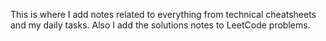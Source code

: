 This is where I add notes related to everything from technical cheatsheets and my daily tasks. Also I add the solutions notes to LeetCode problems.